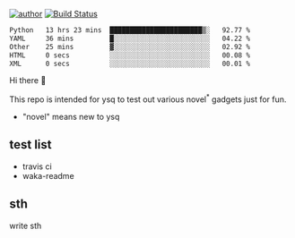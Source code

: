 [![author](https://img.shields.io/badge/author-ysq-green)](https://github.com/Yang-Shiqin)
[![Build Status](https://app.travis-ci.com/Yang-Shiqin/testall.svg?branch=main)](https://app.travis-ci.com/Yang-Shiqin/testall)

<!--START_SECTION:waka-->

```txt
Python   13 hrs 23 mins  ███████████████████████▒░   92.77 %
YAML     36 mins         █░░░░░░░░░░░░░░░░░░░░░░░░   04.22 %
Other    25 mins         ▓░░░░░░░░░░░░░░░░░░░░░░░░   02.92 %
HTML     0 secs          ░░░░░░░░░░░░░░░░░░░░░░░░░   00.08 %
XML      0 secs          ░░░░░░░░░░░░░░░░░░░░░░░░░   00.01 %
```

<!--END_SECTION:waka-->

Hi there 👋

This repo is intended for ysq to test out various novel<sup>*</sup> gadgets just for fun.

- "novel" means new to ysq

## test list
- travis ci
- waka-readme


## sth
write sth

